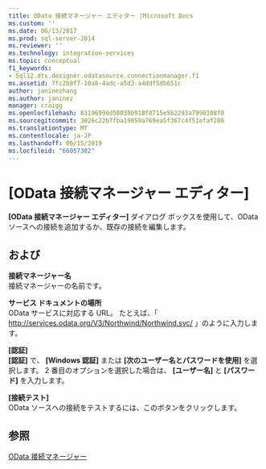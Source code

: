 ```yaml
---
title: OData 接続マネージャー エディター |Microsoft Docs
ms.custom: ''
ms.date: 06/13/2017
ms.prod: sql-server-2014
ms.reviewer: ''
ms.technology: integration-services
ms.topic: conceptual
f1_keywords:
- Sql12.dts.designer.odatasource.connectionmanager.f1
ms.assetid: 7fc2b8f7-10a8-4adc-a5d3-a4ddf5db651c
author: janinezhang
ms.author: janinez
manager: craigg
ms.openlocfilehash: 8319699dd58039b918f0715e5b2293a7990108f0
ms.sourcegitcommit: 3026c22b7fba19059a769ea5f367c4f51efaf286
ms.translationtype: MT
ms.contentlocale: ja-JP
ms.lasthandoff: 06/15/2019
ms.locfileid: "66057382"
---
```

# <a name="odata-connection-manager-editor"></a>[OData 接続マネージャー エディター]
  **[OData 接続マネージャー エディター]** ダイアログ ボックスを使用して、OData ソースへの接続を追加するか、既存の接続を編集します。  
  
## <a name="options"></a>および  
 **接続マネージャー名**  
 接続マネージャーの名前です。  
  
 **サービス ドキュメントの場所**  
 OData サービスに対応する URL。 たとえば、「 http://services.odata.org/V3/Northwind/Northwind.svc/ 」のように入力します。  
  
 **[認証]**  
 **[認証]** で、 **[Windows 認証]** または **[次のユーザー名とパスワードを使用]** を選択します。 2 番目のオプションを選択した場合は、 **[ユーザー名]** と **[パスワード]** を入力します。  
  
 **[接続テスト]**  
 OData ソースへの接続をテストするには、このボタンをクリックします。  
  
## <a name="see-also"></a>参照  
 [OData 接続マネージャー](connection-manager/odata-connection-manager.md)  
  
  

